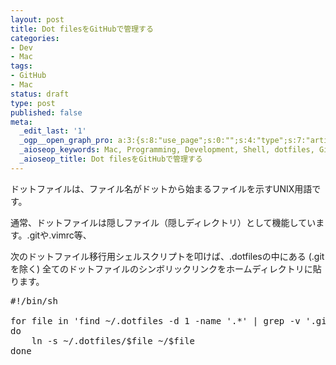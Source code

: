 ```yaml
---
layout: post
title: Dot filesをGitHubで管理する
categories:
- Dev
- Mac
tags:
- GitHub
- Mac
status: draft
type: post
published: false
meta:
  _edit_last: '1'
  _ogp__open_graph_pro: a:3:{s:8:"use_page";s:0:"";s:4:"type";s:7:"article";s:9:"fb_admins";s:0:"";}
  _aioseop_keywords: Mac, Programming, Development, Shell, dotfiles, GitHub
  _aioseop_title: Dot filesをGitHubで管理する
---
```

ドットファイルは、ファイル名がドットから始まるファイルを示すUNIX用語です。

<!--more-->

通常、ドットファイルは隠しファイル（隠しディレクトリ）として機能しています。.gitや.vimrc等、

次のドットファイル移行用シェルスクリプトを叩けば、.dotfilesの中にある (.gitを除く) 全てのドットファイルのシンボリックリンクをホームディレクトリに貼ります。
<pre class="lang:sh decode:true" title="migration.sh">#!/bin/sh

for file in 'find ~/.dotfiles -d 1 -name '.*' | grep -v '.git$' | sed "s/.*dotfiles\///g"'
do
    ln -s ~/.dotfiles/$file ~/$file
done</pre>
&nbsp;
